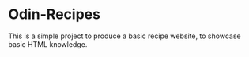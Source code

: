 # Odin-Recipes

This is a simple project to produce a basic recipe website, to showcase basic HTML knowledge.